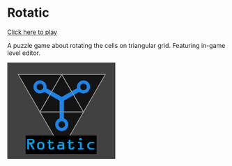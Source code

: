 # Rotatic

[Click here to play](https://khanghy2130.github.io/Rotatic/)

A puzzle game about rotating the cells on triangular grid. Featuring in-game level editor.

![featured image][img1]

[img1]: https://github.com/khanghy2130/Rotatic/blob/gh-pages/featured-img.png "Featured Image"
